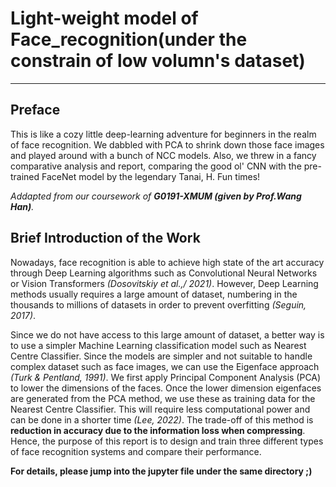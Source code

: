 # Light-weight model of Face_recognition(under the constrain of low volumn's dataset)
--------------------------------
## Preface


This is like a cozy little deep-learning adventure for beginners in the realm of face recognition. We dabbled with PCA to shrink down those face images and played around with a bunch of NCC models. Also, we threw in a fancy comparative analysis and report, comparing the good ol' CNN with the pre-trained FaceNet model by the legendary Tanai, H. Fun times! 

_Addapted from our coursework of **G0191-XMUM (given by Prof.Wang Han)**._

## Brief Introduction of the Work


Nowadays, face recognition is able to achieve high state of the art accuracy through Deep Learning algorithms such as Convolutional Neural Networks or Vision Transformers *(Dosovitskiy et al.,/ 2021)*. However, Deep Learning methods usually requires a large amount of dataset, numbering in the thousands to millions of datasets in order to prevent overfitting *(Seguin, 2017)*. 

Since we do not have access to this large amount of dataset, a better way is to use a simpler Machine Learning classification model such as Nearest Centre Classifier. Since the models are simpler and not suitable to handle complex dataset such as face images, we can use the Eigenface approach *(Turk & Pentland, 1991)*. We first apply Principal Component Analysis (PCA) to lower the dimensions of the faces. Once the lower dimension eigenfaces are generated from the PCA method, we use these as training data for the Nearest Centre Classifier. This will require less computational power and can be done in a shorter time *(Lee, 2022)*. The trade-off of this method is **reduction in accuracy due to the information loss when compressing**. Hence, the purpose of this report is to design and train three different types of face recognition systems and compare their performance. 

**For details, please jump into the jupyter file under the same directory ;)**


